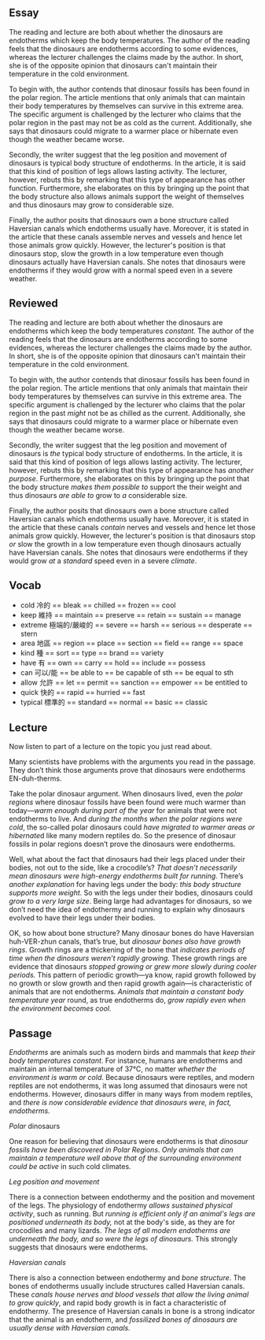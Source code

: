 ## Essay
The reading and lecture are both about whether the dinosaurs are endotherms which keep the body temperatures. The author of the reading feels that  the dinosaurs are endotherms according to some evidences, whereas the lecturer challenges the claims made by the author. In short, she is of the opposite opinion that dinosaurs can't maintain their temperature in the cold environment.

To begin with, the author contends that dinosaur fossils has been found in the polar region. The article mentions that only animals that can maintain their body temperatures by themselves can survive in this extreme area. The specific argument is challenged by the lecturer who claims that the polar region in the past may not be as cold as the current. Additionally, she says that dinosaurs could migrate to a warmer place or hibernate even though the weather became worse.

Secondly, the writer suggest that the leg position and movement of dinosaurs is typical body structure of endotherms. In the article, it is said that this kind of position of legs allows lasting activity. The lecturer, however, rebuts this by remarking that this type of appearance has other function. Furthermore, she elaborates on this by bringing up the point that the body structure also allows animals support the weight of themselves and thus dinosaurs may grow to considerable size.

Finally, the author posits that dinosaurs own a bone structure called Haversian canals which endotherms usually have. Moreover, it is stated in the article that these canals assemble nerves and vessels and hence let those animals grow quickly. However, the lecturer's position is that dinosaurs stop, slow the growth in a low temperature even though dinosaurs actually have Haversian canals. She notes that dinosaurs were endotherms if they would grow with a normal speed even in a severe weather. 

## Reviewed
The reading and lecture are both about whether the dinosaurs are endotherms which keep the body temperatures *constant*. The author of the reading feels that the dinosaurs are endotherms according to some evidences, whereas the lecturer challenges the claims made by the author. In short, she is of the opposite opinion that dinosaurs can't maintain their temperature in the cold environment.

To begin with, the author contends that dinosaur fossils has been found in the polar region. The article mentions that only animals that maintain their body temperatures by themselves can survive in this extreme area. The specific argument is challenged by the lecturer who claims that the polar region in the past *might* not be as chilled as the current. Additionally, she says that dinosaurs could migrate to a warmer place or hibernate even though the weather became worse.

Secondly, the writer suggest that the leg position and movement of dinosaurs is *the* typical body structure of endotherms. In the article, it is said that this kind of position of legs allows lasting activity. The lecturer, however, rebuts this by remarking that this type of appearance has *another purpose*. Furthermore, she elaborates on this by bringing up the point that the body structure *makes them possible to* support the their weight and thus dinosaurs *are able to* grow to *a* considerable size.
 
Finally, the author posits that dinosaurs own a bone structure called Haversian canals which endotherms usually have. Moreover, it is stated in the article that these canals *contain* nerves and vessels and hence let those animals grow quickly. However, the lecturer's position is that dinosaurs stop *or* slow the growth in a low temperature even though dinosaurs actually have Haversian canals. She notes that dinosaurs were endotherms if they would grow *at* a *standard* speed even in a severe *climate*. 

## Vocab
- cold 冷的 == bleak == chilled == frozen == cool
- keep 維持 == maintain == preserve == retain == sustain == manage 
- extreme 極端的/嚴峻的 == severe == harsh == serious == desperate == stern 
- area 地區 == region == place == section == field == range == space
- kind 種 == sort == type == brand == variety
- have 有 == own == carry == hold == include == possess
- can 可以/能 == be able to == be capable of sth == be equal to sth
- allow 允許 == let == permit == sanction == empower == be entitled to
- quick 快的 == rapid == hurried == fast
- typical 標準的 == standard == normal == basic == classic

## Lecture
Now listen to part of a lecture on the topic you just read about.

Many scientists have problems with the arguments you read in the passage. They don’t think those arguments prove that dinosaurs were endotherms EN-duh-therms.

Take the polar dinosaur argument. When dinosaurs lived, even the *polar regions* where dinosaur fossils have been found were much warmer than today—*warm enough during part of the year* for animals that were not endotherms to live. And *during the months when the polar regions were cold*, the so-called polar dinosaurs could *have migrated to warmer areas or hibernate*d like many modern reptiles do. So the presence of dinosaur fossils in polar regions doesn’t prove the dinosaurs were endotherms.

Well, what about the fact that dinosaurs had their legs placed under their bodies, not out to the side, like a crocodile’s? *That doesn’t necessarily mean dinosaurs were high-energy endotherms built for running*. There’s *another explanation* for having legs under the body: *this body structure supports more weight*. So with the legs under their bodies, dinosaurs could *grow to a very large size*. Being large had advantages for dinosaurs, so we don’t need the idea of endothermy and running to explain why dinosaurs evolved to have their legs under their bodies.

OK, so how about bone structure? Many dinosaur bones do have Haversian huh-VER-zhun canals, that’s true, but *dinosaur bones also have growth rings*. Growth rings are a thickening of the bone that *indicates periods of time when the dinosaurs weren’t rapidly growing.* These growth rings are evidence that dinosaurs *stopped growing or grew more slowly during cooler periods.* This pattern of periodic growth—ya know, rapid growth followed by no growth or slow growth and then rapid growth again—is characteristic of animals that are not endotherms. *Animals that maintain a constant body temperature year* round, as true endotherms do, *grow rapidly even when the environment becomes cool.*

## Passage
*Endotherms* are animals such as modern birds and mammals that *keep their body temperatures constant*. For instance, humans are endotherms and maintain an internal temperature of 37°C, no matter *whether the environment is warm or cold*. Because dinosaurs were reptiles, and modern reptiles are not endotherms, it was long assumed that dinosaurs were not endotherms. However, dinosaurs differ in many ways from modem reptiles, and *there is now considerable evidence that dinosaurs were, in fact, endotherms.*

*Polar* dinosaurs

One reason for believing that dinosaurs were endotherms is that *dinosaur fossils have been discovered in Polar Regions*. *Only animals that can maintain a temperature well above that of the surrounding environment could be active* in such cold climates.

*Leg position and movement*

There is a connection between endothermy and the position and movement of the legs. The physiology of endothermy *allows sustained physical activity*, such as running. But *running is efficient only if an animal's legs are positioned underneath its body,* not at the body's side, as they are for crocodiles and many lizards. *The legs of all modern endotherms are underneath the body, and so were the legs of dinosaurs.* This strongly suggests that dinosaurs were endotherms.

*Haversian canals*

There is also a connection between endothermy and *bone structure*. The bones of endotherms usually include structures called Haversian canals. These *canals house nerves and blood vessels that allow the living animal to grow quickly*, and rapid body growth is in fact a characteristic of endothermy. The presence of Haversian canals in bone is a strong indicator that the animal is an endotherm, and *fossilized bones of dinosaurs are usually dense with Haversian canals.*